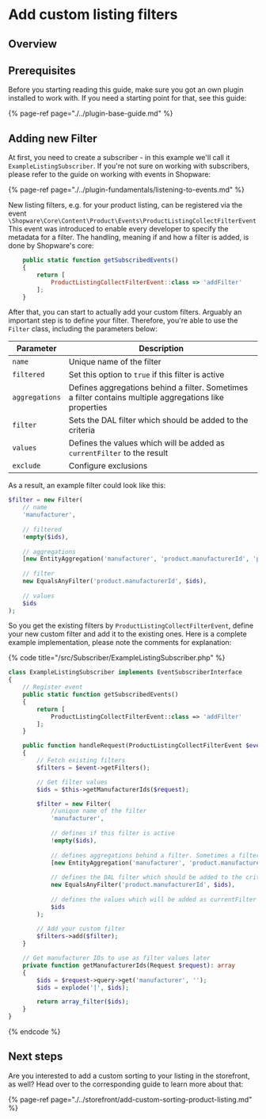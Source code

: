 # Add custom listing filters

## Overview

## Prerequisites

Before you starting reading this guide, make sure you got an own plugin installed to work with. If you need a starting 
point for that, see this guide:

{% page-ref page="./../plugin-base-guide.md" %}

## Adding new Filter

At first, you need to create a subscriber -  in this example we'll call it `ExampleListingSubscriber`. If you're not
sure on working with subscribers, please refer to the guide on working with events in Shopware:

{% page-ref page="./../plugin-fundamentals/listening-to-events.md" %}

New listing filters, e.g. for your product listing, can be registered via the event `\Shopware\Core\Content\Product\Events\ProductListingCollectFilterEvent` 
This event was introduced to enable every developer to specify the metadata for a filter. The handling, meaning if and 
how a filter is added, is done by Shopware's core:

```javascript
    public static function getSubscribedEvents()
    {
        return [
            ProductListingCollectFilterEvent::class => 'addFilter'
        ];
    }
```

After that, you can start to actually add your custom filters. Arguably an important step is to define your filter.
Therefore, you're able to use the `Filter` class, including the parameters below:

| Parameter | Description |
| --- | --- | 
| `name` | Unique name of the filter |
| `filtered` | Set this option to `true` if this filter is active |
| `aggregations` | Defines aggregations behind a filter. Sometimes a filter contains multiple aggregations like properties |
| `filter` | Sets the DAL filter which should be added to the criteria    |
| `values` | Defines the values which will be added as `currentFilter` to the result |
| `exclude` | Configure exclusions |

As a result, an example filter could look like this:

```php
$filter = new Filter(
    // name
    'manufacturer',
    
    // filtered
    !empty($ids),
    
    // aggregations
    [new EntityAggregation('manufacturer', 'product.manufacturerId', 'product_manufacturer')],
    
    // filter
    new EqualsAnyFilter('product.manufacturerId', $ids),
    
    // values
    $ids
);
```

So you get the existing filters by `ProductListingCollectFilterEvent`, define your new custom filter and add it to the
existing ones. Here is a complete example implementation, please note the comments for explanation:

{% code title="<plugin root>/src/Subscriber/ExampleListingSubscriber.php" %}
```php
class ExampleListingSubscriber implements EventSubscriberInterface
{
    // Register event
    public static function getSubscribedEvents()
    {
        return [
            ProductListingCollectFilterEvent::class => 'addFilter'
        ];
    }

    public function handleRequest(ProductListingCollectFilterEvent $event)
    {
        // Fetch existing filters
        $filters = $event->getFilters();

        // Get filter values
        $ids = $this->getManufacturerIds($request);

        $filter = new Filter(
            //unique name of the filter
            'manufacturer',
            
            // defines if this filter is active
            !empty($ids),
            
            // defines aggregations behind a filter. Sometimes a filter contains multiple aggregations like properties
            [new EntityAggregation('manufacturer', 'product.manufacturerId', 'product_manufacturer')],
            
            // defines the DAL filter which should be added to the criteria   
            new EqualsAnyFilter('product.manufacturerId', $ids),
            
            // defines the values which will be added as currentFilter to the result
            $ids
        );
        
        // Add your custom filter
        $filters->add($filter);
    }

    // Get manufacturer IDs to use as filter values later
    private function getManufacturerIds(Request $request): array
    {
        $ids = $request->query->get('manufacturer', '');
        $ids = explode('|', $ids);

        return array_filter($ids);
    }
}
```
{% endcode %}

## Next steps

Are you interested to add a custom sorting to your listing in the storefront, as well? Head over to the corresponding
guide to learn more about that:

{% page-ref page="./../storefront/add-custom-sorting-product-listing.md" %}
